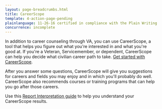 ```yaml
---
layout: page-breadcrumbs.html
title: CareerScope
template: 4-action-page-pending
plainlanguage: 11-26-16 certified in compliance with the Plain Writing Act
concurrence: incomplete
---
```


In addition to career counseling through VA, you can use CareerScope, a tool that helps you figure out what you're interested in and what you're good at. If you're a Veteran, Servicemember, or dependent, CareerScope can help you decide what civilian career path to take. [Get started with CareerScope](https://va.careerscope.net/gibill). 

After you answer some questions, CareerScope will give you suggestions for careers and fields you may enjoy and in which you'll probably do well. CareerScope also recommends courses or training programs that can help you go after those careers.

Use this [Report Interpretation guide](http://www.benefits.va.gov/gibill/docs/job_aids/CareerScope_Report_Interpretation.pdf) to help you understand your CareerScope results.
